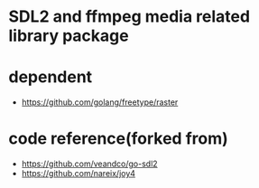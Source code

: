 # SDL2 and ffmpeg media related library package

# dependent
* https://github.com/golang/freetype/raster

# code reference(forked from)
* https://github.com/veandco/go-sdl2
* https://github.com/nareix/joy4
